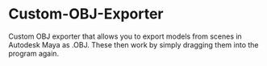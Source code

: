 # Custom-OBJ-Exporter
Custom OBJ exporter that allows you to export models from scenes in Autodesk Maya as .OBJ. These then work by simply dragging them into the program again.

